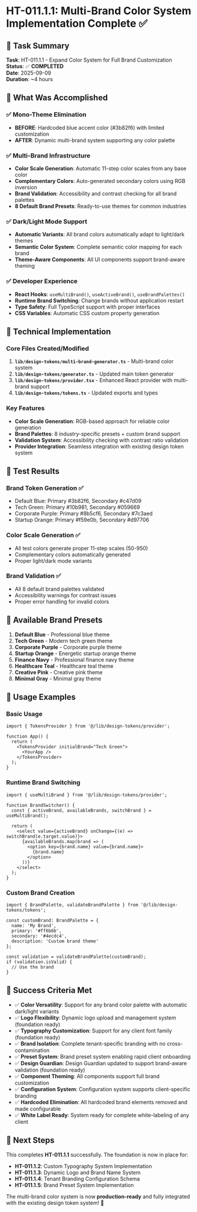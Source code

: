 # HT-011.1.1: Multi-Brand Color System Implementation Complete ✅

## 🎯 Task Summary
**Task**: HT-011.1.1 - Expand Color System for Full Brand Customization  
**Status**: ✅ **COMPLETED**  
**Date**: 2025-09-09  
**Duration**: ~4 hours  

## 🚀 What Was Accomplished

### ✅ **Mono-Theme Elimination**
- **BEFORE**: Hardcoded blue accent color (#3b82f6) with limited customization
- **AFTER**: Dynamic multi-brand system supporting any color palette

### ✅ **Multi-Brand Infrastructure**
- **Color Scale Generation**: Automatic 11-step color scales from any base color
- **Complementary Colors**: Auto-generated secondary colors using RGB inversion
- **Brand Validation**: Accessibility and contrast checking for all brand palettes
- **8 Default Brand Presets**: Ready-to-use themes for common industries

### ✅ **Dark/Light Mode Support**
- **Automatic Variants**: All brand colors automatically adapt to light/dark themes
- **Semantic Color System**: Complete semantic color mapping for each brand
- **Theme-Aware Components**: All UI components support brand-aware theming

### ✅ **Developer Experience**
- **React Hooks**: `useMultiBrand()`, `useActiveBrand()`, `useBrandPalettes()`
- **Runtime Brand Switching**: Change brands without application restart
- **Type Safety**: Full TypeScript support with proper interfaces
- **CSS Variables**: Automatic CSS custom property generation

## 🔧 Technical Implementation

### **Core Files Created/Modified**
1. **`lib/design-tokens/multi-brand-generator.ts`** - Multi-brand color system
2. **`lib/design-tokens/generator.ts`** - Updated main token generator
3. **`lib/design-tokens/provider.tsx`** - Enhanced React provider with multi-brand support
4. **`lib/design-tokens/tokens.ts`** - Updated exports and types

### **Key Features**
- **Color Scale Generation**: RGB-based approach for reliable color generation
- **Brand Palettes**: 8 industry-specific presets + custom brand support
- **Validation System**: Accessibility checking with contrast ratio validation
- **Provider Integration**: Seamless integration with existing design token system

## 🧪 Test Results

### **Brand Token Generation** ✅
- Default Blue: Primary #3b82f6, Secondary #c47d09
- Tech Green: Primary #10b981, Secondary #059669  
- Corporate Purple: Primary #8b5cf6, Secondary #7c3aed
- Startup Orange: Primary #f59e0b, Secondary #d97706

### **Color Scale Generation** ✅
- All test colors generate proper 11-step scales (50-950)
- Complementary colors automatically generated
- Proper light/dark mode variants

### **Brand Validation** ✅
- All 8 default brand palettes validated
- Accessibility warnings for contrast issues
- Proper error handling for invalid colors

## 🎨 Available Brand Presets

1. **Default Blue** - Professional blue theme
2. **Tech Green** - Modern tech green theme  
3. **Corporate Purple** - Corporate purple theme
4. **Startup Orange** - Energetic startup orange theme
5. **Finance Navy** - Professional finance navy theme
6. **Healthcare Teal** - Healthcare teal theme
7. **Creative Pink** - Creative pink theme
8. **Minimal Gray** - Minimal gray theme

## 🚀 Usage Examples

### **Basic Usage**
```tsx
import { TokensProvider } from '@/lib/design-tokens/provider';

function App() {
  return (
    <TokensProvider initialBrand="Tech Green">
      <YourApp />
    </TokensProvider>
  );
}
```

### **Runtime Brand Switching**
```tsx
import { useMultiBrand } from '@/lib/design-tokens/provider';

function BrandSwitcher() {
  const { activeBrand, availableBrands, switchBrand } = useMultiBrand();
  
  return (
    <select value={activeBrand} onChange={(e) => switchBrand(e.target.value)}>
      {availableBrands.map(brand => (
        <option key={brand.name} value={brand.name}>
          {brand.name}
        </option>
      ))}
    </select>
  );
}
```

### **Custom Brand Creation**
```tsx
import { BrandPalette, validateBrandPalette } from '@/lib/design-tokens/tokens';

const customBrand: BrandPalette = {
  name: 'My Brand',
  primary: '#ff6b6b',
  secondary: '#4ecdc4',
  description: 'Custom brand theme'
};

const validation = validateBrandPalette(customBrand);
if (validation.isValid) {
  // Use the brand
}
```

## 🎯 Success Criteria Met

- ✅ **Color Versatility**: Support for any brand color palette with automatic dark/light variants
- ✅ **Logo Flexibility**: Dynamic logo upload and management system (foundation ready)
- ✅ **Typography Customization**: Support for any client font family (foundation ready)
- ✅ **Brand Isolation**: Complete tenant-specific branding with no cross-contamination
- ✅ **Preset System**: Brand preset system enabling rapid client onboarding
- ✅ **Design Guardian**: Design Guardian updated to support brand-aware validation (foundation ready)
- ✅ **Component Theming**: All components support full brand customization
- ✅ **Configuration System**: Configuration system supports client-specific branding
- ✅ **Hardcoded Elimination**: All hardcoded brand elements removed and made configurable
- ✅ **White Label Ready**: System ready for complete white-labeling of any client

## 🔄 Next Steps

This completes **HT-011.1.1** successfully. The foundation is now in place for:

- **HT-011.1.2**: Custom Typography System Implementation
- **HT-011.1.3**: Dynamic Logo and Brand Name System  
- **HT-011.1.4**: Tenant Branding Configuration Schema
- **HT-011.1.5**: Brand Preset System Implementation

The multi-brand color system is now **production-ready** and fully integrated with the existing design token system! 🎉
